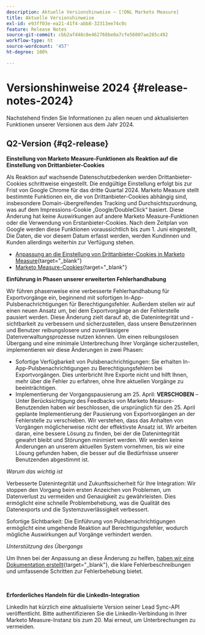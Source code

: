 ```yaml
---
description: Aktuelle Versionshinweise – [!DNL Marketo Measure]
title: Aktuelle Versionshinweise
exl-id: e93ff03e-ea21-41f4-abb8-32313ee74c0c
feature: Release Notes
source-git-commit: cbb2afd48c0e462768be0a7cfe56007ae285c492
workflow-type: ht
source-wordcount: '457'
ht-degree: 100%

---
```


# Versionshinweise 2024 {#release-notes-2024}

Nachstehend finden Sie Informationen zu allen neuen und aktualisierten Funktionen unserer Versionen aus dem Jahr 2024.

## Q2-Version {#q2-release}

<p>

**Einstellung von Marketo Measure-Funktionen als Reaktion auf die Einstellung von Drittanbieter-Cookies**

Als Reaktion auf wachsende Datenschutzbedenken werden Drittanbieter-Cookies schrittweise eingestellt. Die endgültige Einstellung erfolgt bis zur Frist von Google Chrome für das dritte Quartal 2024. Marketo Measure stellt bestimmte Funktionen ein, die von Drittanbieter-Cookies abhängig sind, insbesondere Domain-übergreifendes Tracking und Durchsichtszuordnung, was auf dem Impressions-Cookie „Google/DoubleClick“ basiert. Diese Änderung hat keine Auswirkungen auf andere Marketo Measure-Funktionen oder die Verwendung von Erstanbieter-Cookies. Nach dem Zeitplan von Google werden diese Funktionen voraussichtlich bis zum 1. Juni eingestellt, Die Daten, die vor diesem Datum erfasst werden, werden Kundinnen und Kunden allerdings weiterhin zur Verfügung stehen.

* [Anpassung an die Einstellung von Drittanbieter-Cookies in Marketo Measure](https://nation.marketo.com/t5/employee-blogs/adapting-to-third-party-cookie-deprecation-in-marketo-measure/ba-p/345110){target="_blank"}
* [Marketo Measure-Cookies](/help/marketo-measure-tracking/setting-up-tracking/marketo-measure-cookies.md){target="_blank"}

**Einführung in Phasen unserer erweiterten Fehlerhandhabung**

Wir führen phasenweise eine verbesserte Fehlerhandhabung für Exportvorgänge ein, beginnend mit sofortigen In-App-Pulsbenachrichtigungen für Berechtigungsfehler. Außerdem stellen wir auf einen neuen Ansatz um, bei dem Exportvorgänge an der Fehlerstelle pausiert werden. Diese Änderung zielt darauf ab, die Datenintegrität und -sichtbarkeit zu verbessern und sicherzustellen, dass unsere Benutzerinnen und Benutzer reibungslosere und zuverlässigere Datenverwaltungsprozesse nutzen können. Um einen reibungslosen Übergang und eine minimale Unterbrechung Ihrer Vorgänge sicherzustellen, implementieren wir diese Änderungen in zwei Phasen:

* Sofortige Verfügbarkeit von Pulsbenachrichtigungen: Sie erhalten In-App-Pulsbenachrichtigungen zu Berechtigungsfehlern bei Exportvorgängen. Dies unterbricht Ihre Exporte nicht und hilft Ihnen, mehr über die Fehler zu erfahren, ohne Ihre aktuellen Vorgänge zu beeinträchtigen.
* Implementierung der Vorgangspausierung am 25. April: **VERSCHOBEN** – Unter Berücksichtigung des Feedbacks von Marketo Measure-Benutzenden haben wir beschlossen, die ursprünglich für den 25. April geplante Implementierung der Pausierung von Exportvorgängen an der Fehlerstelle zu verschieben. Wir verstehen, dass das Anhalten von Vorgängen möglicherweise nicht der effektivste Ansatz ist. Wir arbeiten daran, eine bessere Lösung zu finden, bei der die Datenintegrität gewahrt bleibt und Störungen minimiert werden. Wir werden keine Änderungen an unserem aktuellen System vornehmen, bis wir eine Lösung gefunden haben, die besser auf die Bedürfnisse unserer Benutzenden abgestimmt ist.

_Warum das wichtig ist_

Verbesserte Datenintegrität und Zukunftssicherheit für Ihre Integration: Wir stoppen den Vorgang beim ersten Anzeichen von Problemen, um Datenverlust zu vermeiden und Genauigkeit zu gewährleisten. Dies ermöglicht eine schnelle Problembehebung, was die Qualität des Datenexports und die Systemzuverlässigkeit verbessert.

Sofortige Sichtbarkeit: Die Einführung von Pulsbenachrichtigungen ermöglicht eine umgehende Reaktion auf Berechtigungsfehler, wodurch mögliche Auswirkungen auf Vorgänge verhindert werden.

_Unterstützung des Übergangs_

Um Ihnen bei der Anpassung an diese Änderung zu helfen, [haben wir eine Dokumentation erstellt](/help/configuration-and-setup/getting-started-with-marketo-measure/error-notifications.md){target="_blank"}, die klare Fehlerbeschreibungen und umfassende Schritten zur Fehlerbehebung bietet.

<br>

**Erforderliches Handeln für die LinkedIn-Integration**

LinkedIn hat kürzlich eine aktualisierte Version seiner Lead Sync-API veröffentlicht. Bitte authentifizieren Sie die LinkedIn-Verbindung in Ihrer Marketo Measure-Instanz bis zum 20. Mai erneut, um Unterbrechungen zu vermeiden.

